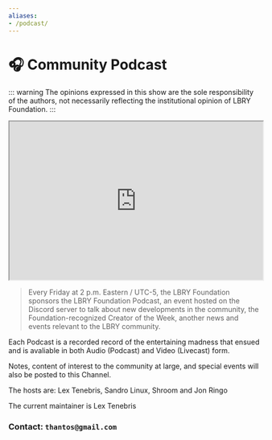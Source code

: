 ```yaml
---
aliases:
- /podcast/
---
```


# 🎧 Community Podcast

::: warning
The opinions expressed in this show are the sole responsibility of the authors, not necessarily reflecting the institutional opinion of LBRY Foundation.
:::

<iframe id="odysee-iframe" width="100%" height="315" src="https://www.lbrylytics.com/tools/latest_video_embed/latest.php?channel_claim_id=fe4cfc71a4748003dd3868d51cd68db38ca8457e&r=@LBRYFoundationPodcast:f" allowfullscreen></iframe>

> Every Friday at 2 p.m. Eastern / UTC-5, the LBRY Foundation sponsors the LBRY Foundation Podcast, an event hosted on the Discord server to talk about new developments in the community, the Foundation-recognized Creator of the Week, another news and events relevant to the LBRY community.

Each Podcast is a recorded record of the entertaining madness that ensued and is avaliable in both Audio (Podcast) and Video (Livecast) form.

Notes, content of interest to the community at large, and special events will also be posted to this Channel.

The hosts are:
Lex Tenebris, Sandro Linux, Shroom and Jon Ringo

The current maintainer is
Lex Tenebris

### Contact: `thantos@gmail.com`
